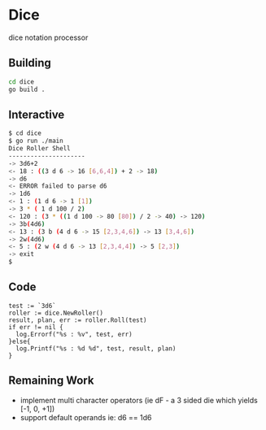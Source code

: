 # Dice
dice notation processor

## Building

```bash
cd dice
go build .
```

## Interactive

```bash
$ cd dice
$ go run ./main
Dice Roller Shell
---------------------
-> 3d6+2
<- 18 : ((3 d 6 -> 16 [6,6,4]) + 2 -> 18)
-> d6
<- ERROR failed to parse d6
-> 1d6
<- 1 : (1 d 6 -> 1 [1])
-> 3 * ( 1 d 100 / 2)
<- 120 : (3 * ((1 d 100 -> 80 [80]) / 2 -> 40) -> 120)
-> 3b(4d6)
<- 13 : (3 b (4 d 6 -> 15 [2,3,4,6]) -> 13 [3,4,6])
-> 2w(4d6)
<- 5 : (2 w (4 d 6 -> 13 [2,3,4,4]) -> 5 [2,3])
-> exit
$
```

## Code

```
test := `3d6`
roller := dice.NewRoller()
result, plan, err := roller.Roll(test)
if err != nil {
  log.Errorf("%s : %v", test, err)
}else{
  log.Printf("%s : %d %d", test, result, plan)
}
```


## Remaining Work

* implement multi character operators (ie dF - a 3 sided die which yields [-1, 0, +1])
* support default operands ie: d6 == 1d6

